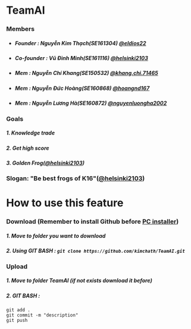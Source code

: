 # TeamAI
### Members
* ##### Founder : Nguyễn Kim Thạch(SE161304)  [@eldios22](https://www.facebook.com/eldios22)
* ##### Co-founder : Vũ Đình Minh(SE161116)  [@helsinki2103](https://www.facebook.com/helsinki2103)
* ##### Mem : Nguyễn Chí Khang(SE150532)  [@khang.chi.71465](https://www.facebook.com/khang.chi.71465)
* ##### Mem : Nguyễn Đức Hoàng(SE160868)  [@hoangnd167](https://www.facebook.com/hoangnd167)
* ##### Mem : Nguyễn Lương Hà(SE160872)  [@nguyenluongha2002](https://www.facebook.com/nguyenluongha2002)
### Goals
##### 1. Knowledge trade
##### 2. Get high score
##### 3. Golden Frog([@helsinki2103](https://www.facebook.com/helsinki2103))
### Slogan: "Be best frogs of K16"([@helsinki2103](https://www.facebook.com/helsinki2103))
# How to use this feature
### Download (Remember to install Github before [PC installer](https://desktop.github.com/))
##### 1. Move to folder you want to download 
##### 2. Using GIT BASH : ``` git clone https://github.com/kimchath/TeamAI.git ```
### Upload 
##### 1. Move to folder TeamAI (if not exists download it before)
##### 2. GIT BASH : 
``` 
git add .
git commit -m "description"
git push
```


